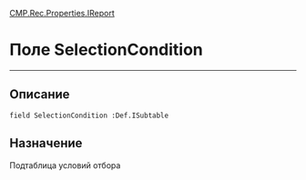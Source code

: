 ﻿---
Link: CMP.Rec.Properties.IReport.@SelectionCondition
---

<!---  Навигация
[Имя проекта](#) :
-->
[CMP.Rec.Properties.IReport](Default)

# Поле SelectionCondition
---

## Описание

    field SelectionCondition :Def.ISubtable

<!--
## Аргументы{#Args}

### Аргумент1

Описание аргумента 1
-->

## Назначение

Подтаблица условий отбора

<!--
## Пример

    SelectionCondition...
-->


